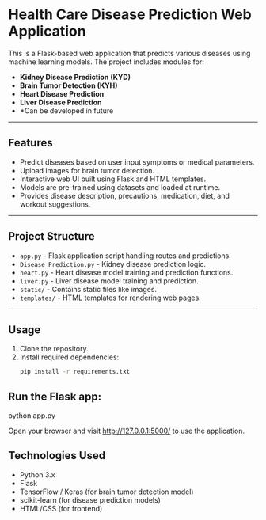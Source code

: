 # Health Care Disease Prediction Web Application

This is a Flask-based web application that predicts various diseases using machine learning models. The project includes modules for:

- **Kidney Disease Prediction (KYD)**
- **Brain Tumor Detection (KYH)**
- **Heart Disease Prediction**
- **Liver Disease Prediction**
- *Can be developed in future

---

## Features

- Predict diseases based on user input symptoms or medical parameters.
- Upload images for brain tumor detection.
- Interactive web UI built using Flask and HTML templates.
- Models are pre-trained using datasets and loaded at runtime.
- Provides disease description, precautions, medication, diet, and workout suggestions.

---

## Project Structure

- `app.py` - Flask application script handling routes and predictions.
- `Disease_Prediction.py` - Kidney disease prediction logic.
- `heart.py` - Heart disease model training and prediction functions.
- `liver.py` - Liver disease model training and prediction.
- `static/` - Contains static files like images.
- `templates/` - HTML templates for rendering web pages.

---

## Usage

1. Clone the repository.
2. Install required dependencies:
   ```bash
   pip install -r requirements.txt

## Run the Flask app:
   python app.py
   
Open your browser and visit http://127.0.0.1:5000/ to use the application.

## Technologies Used

- Python 3.x
- Flask
- TensorFlow / Keras (for brain tumor detection model)
- scikit-learn (for disease prediction models)
- HTML/CSS (for frontend)


